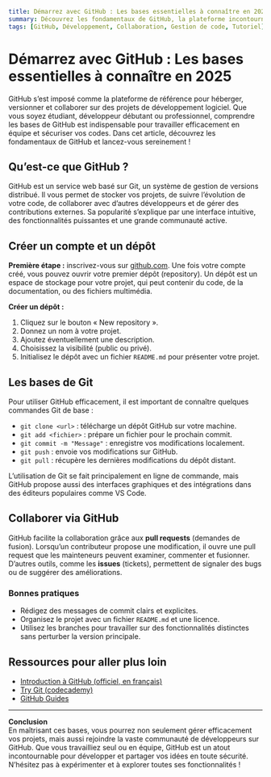 ```yaml
title: Démarrez avec GitHub : Les bases essentielles à connaître en 2025
summary: Découvrez les fondamentaux de GitHub, la plateforme incontournable pour collaborer et gérer vos projets de développement, et apprenez à l'utiliser efficacement dès aujourd'hui.
tags: [GitHub, Développement, Collaboration, Gestion de code, Tutoriel]
```

# Démarrez avec GitHub : Les bases essentielles à connaître en 2025

GitHub s’est imposé comme la plateforme de référence pour héberger, versionner et collaborer sur des projets de développement logiciel. Que vous soyez étudiant, développeur débutant ou professionnel, comprendre les bases de GitHub est indispensable pour travailler efficacement en équipe et sécuriser vos codes. Dans cet article, découvrez les fondamentaux de GitHub et lancez-vous sereinement !

## Qu’est-ce que GitHub ?

GitHub est un service web basé sur Git, un système de gestion de versions distribué. Il vous permet de stocker vos projets, de suivre l’évolution de votre code, de collaborer avec d’autres développeurs et de gérer des contributions externes. Sa popularité s’explique par une interface intuitive, des fonctionnalités puissantes et une grande communauté active.

## Créer un compte et un dépôt

**Première étape :** inscrivez-vous sur [github.com](https://github.com). Une fois votre compte créé, vous pouvez ouvrir votre premier dépôt (repository). Un dépôt est un espace de stockage pour votre projet, qui peut contenir du code, de la documentation, ou des fichiers multimédia.

**Créer un dépôt :**

1. Cliquez sur le bouton « New repository ».
2. Donnez un nom à votre projet.
3. Ajoutez éventuellement une description.
4. Choisissez la visibilité (public ou privé).
5. Initialisez le dépôt avec un fichier `README.md` pour présenter votre projet.

## Les bases de Git

Pour utiliser GitHub efficacement, il est important de connaître quelques commandes Git de base :

- `git clone <url>` : télécharge un dépôt GitHub sur votre machine.
- `git add <fichier>` : prépare un fichier pour le prochain commit.
- `git commit -m "Message"` : enregistre vos modifications localement.
- `git push` : envoie vos modifications sur GitHub.
- `git pull` : récupère les dernières modifications du dépôt distant.

L’utilisation de Git se fait principalement en ligne de commande, mais GitHub propose aussi des interfaces graphiques et des intégrations dans des éditeurs populaires comme VS Code.

## Collaborer via GitHub

GitHub facilite la collaboration grâce aux **pull requests** (demandes de fusion). Lorsqu’un contributeur propose une modification, il ouvre une pull request que les mainteneurs peuvent examiner, commenter et fusionner. D’autres outils, comme les **issues** (tickets), permettent de signaler des bugs ou de suggérer des améliorations.

### Bonnes pratiques

- Rédigez des messages de commit clairs et explicites.
- Organisez le projet avec un fichier `README.md` et une licence.
- Utilisez les branches pour travailler sur des fonctionnalités distinctes sans perturber la version principale.

## Ressources pour aller plus loin

- [Introduction à GitHub (officiel, en français)](https://docs.github.com/fr/get-started/quickstart)
- [Try Git (codecademy)](https://www.codecademy.com/learn/learn-git)
- [GitHub Guides](https://guides.github.com/)

---

**Conclusion**  
En maîtrisant ces bases, vous pourrez non seulement gérer efficacement vos projets, mais aussi rejoindre la vaste communauté de développeurs sur GitHub. Que vous travailliez seul ou en équipe, GitHub est un atout incontournable pour développer et partager vos idées en toute sécurité. N’hésitez pas à expérimenter et à explorer toutes ses fonctionnalités !